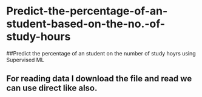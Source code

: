 # Predict-the-percentage-of-an-student-based-on-the-no.-of-study-hours

##Predict the percentage of an student on the number of study hoyrs using Supervised ML

## For reading data  I download the file and read we can use direct like also.
